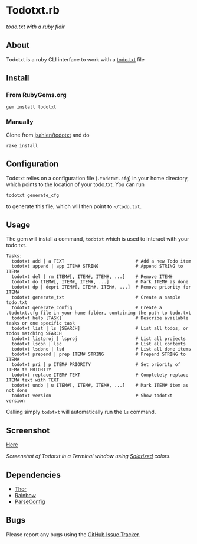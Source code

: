 # Todotxt.rb

*todo.txt with a ruby flair*


## About

Todotxt is a ruby CLI interface to work with a
[todo.txt](http://www.todotxt.com) file


## Install

### From RubyGems.org

    gem install todotxt

### Manually

Clone from [jsahlen/todotxt](http://github.com/jsahlen/todotxt) and do

    rake install


## Configuration

Todotxt relies on a configuration file (`.todotxt.cfg`) in your home directory,
which points to the location of your todo.txt. You can run

    todotxt generate_cfg

to generate this file, which will then point to `~/todo.txt`.


## Usage

The gem will install a command, `todotxt` which is used to interact with your
todo.txt.

    Tasks:
      todotxt add | a TEXT                           # Add a new Todo item
      todotxt append | app ITEM# STRING              # Append STRING to ITEM#
      todotxt del | rm ITEM#[, ITEM#, ITEM#, ...]    # Remove ITEM#
      todotxt do ITEM#[, ITEM#, ITEM#, ...]          # Mark ITEM# as done
      todotxt dp | depri ITEM#[, ITEM#, ITEM#, ...]  # Remove priority for ITEM#
      todotxt generate_txt                           # Create a sample todo.txt
      todotxt generate_config                        # Create a .todotxt.cfg file in your home folder, containing the path to todo.txt
      todotxt help [TASK]                            # Describe available tasks or one specific task
      todotxt list | ls [SEARCH]                     # List all todos, or todos matching SEARCH
      todotxt listproj | lsproj                      # List all projects
      todotxt lscon | lsc                            # List all contexts
      todotxt lsdone | lsd                           # List all done items
      todotxt prepend | prep ITEM# STRING            # Prepend STRING to ITEM#
      todotxt pri | p ITEM# PRIORITY                 # Set priority of ITEM# to PRIORITY
      todotxt replace ITEM# TEXT                     # Completely replace ITEM# text with TEXT
      todotxt undo | u ITEM#[, ITEM#, ITEM#, ...]    # Mark ITEM# item as not done
      todotxt version                                # Show todotxt version    

Calling simply `todotxt` will automatically run the `ls` command.


## Screenshot

[Here](http://static.jsahlen.se/misc/todotxt_screenshot.png)

*Screenshot of Todotxt in a Terminal window using [Solarized](http://ethanschoonover.com/solarized) colors.*


## Dependencies

* [Thor](http://github.com/wycats/thor)
* [Rainbow](http://github.com/sickill/rainbow)
* [ParseConfig](http://www.5dollarwhitebox.org/drupal/?q=node/21)


## Bugs

Please report any bugs using the
[GitHub Issue Tracker](http://github.com/jsahlen/todotxt/issues).
